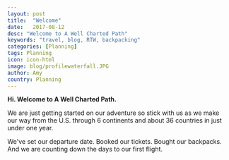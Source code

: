 ```yaml
---
layout: post
title:  "Welcome"
date:   2017-08-12
desc: "Welcome to A Well Charted Path"
keywords: "travel, blog, RTW, backpacking"
categories: [Planning]
tags: Planning
icon: icon-html
image: blog/profilewaterfall.JPG
author: Amy
country: Planning
---
```


**Hi.  Welcome to A Well Charted Path.**

We are just getting started on our adventure so stick with us as we make our way from the U.S. through 6 continents and about 36 countries in just under one year.

We've set our departure date. Booked our tickets. Bought our backpacks. And we are counting down the days to our first flight. 
